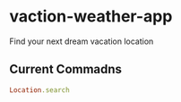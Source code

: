 # vaction-weather-app
Find your next dream vacation location

## Current Commadns
```ruby
Location.search
```
